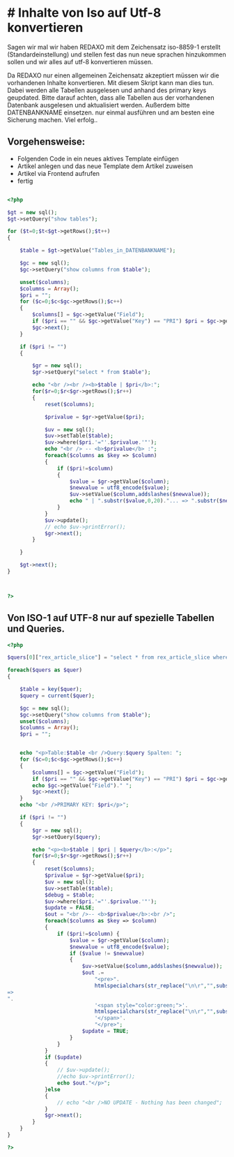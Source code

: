 # # Inhalte von Iso auf Utf-8 konvertieren

Sagen wir mal wir haben REDAXO mit dem Zeichensatz iso-8859-1 erstellt (Standardeinstellung) und stellen fest das nun neue sprachen hinzukommen sollen und wir alles auf utf-8 konvertieren müssen.

Da REDAXO nur einen allgemeinen Zeichensatz akzeptiert müssen wir die vorhandenen Inhalte konvertieren. Mit diesem Skript kann man dies tun. Dabei werden alle Tabellen ausgelesen und anhand des primary keys geupdated. Bitte darauf achten, dass alle Tabellen aus der vorhandenen Datenbank ausgelesen und aktualisiert werden. Außerdem bitte DATENBANKNAME einsetzen. nur einmal ausführen und am besten eine Sicherung machen. Viel erfolg..

## Vorgehensweise:

* Folgenden Code in ein neues aktives Template einfügen
* Artikel anlegen und das neue Template dem Artikel zuweisen
* Artikel via Frontend aufrufen
* fertig

```PHP

<?php

$gt = new sql();
$gt->setQuery("show tables");

for ($t=0;$t<$gt->getRows();$t++)
{

	$table = $gt->getValue("Tables_in_DATENBANKNAME");

	$gc = new sql();
	$gc->setQuery("show columns from $table");

	unset($columns);
	$columns = Array();
	$pri = "";
	for ($c=0;$c<$gc->getRows();$c++)
	{
		$columns[] = $gc->getValue("Field");
		if ($pri == "" && $gc->getValue("Key") == "PRI") $pri = $gc->getValue("Field");
		$gc->next();
	}

	if ($pri != "")
	{

		$gr = new sql();
		$gr->setQuery("select * from $table");

		echo "<br /><br /><b>$table | $pri</b>:";
		for($r=0;$r<$gr->getRows();$r++)
		{
			reset($columns);

			$privalue = $gr->getValue($pri);

			$uv = new sql();
			$uv->setTable($table);
			$uv->where($pri.'="'.$privalue.'"');
			echo "<br /> -- <b>$privalue</b> :"; 
			foreach($columns as $key => $column)
			{
				if ($pri!=$column)
				{
					$value = $gr->getValue($column);
					$newvalue = utf8_encode($value);
					$uv->setValue($column,addslashes($newvalue));
					echo " | ".substr($value,0,20)."... => ".substr($newvalue,0,20)."...";
				}
			}
			$uv->update();
			// echo $uv->printError();
			$gr->next();	
		}

	}

	$gt->next();
}



?>

```

## Von ISO-1 auf UTF-8 nur auf spezielle Tabellen und Queries.


```PHP
<?php

$quers[0]["rex_article_slice"] = "select * from rex_article_slice where clang=5";

foreach($quers as $quer)
{ 

	$table = key($quer);
	$query = current($quer);

	$gc = new sql();
	$gc->setQuery("show columns from $table");
	unset($columns);
	$columns = Array();
	$pri = "";


	echo "<p>Table:$table <br />Query:$query Spalten: ";
	for ($c=0;$c<$gc->getRows();$c++)
	{
		$columns[] = $gc->getValue("Field");
		if ($pri == "" && $gc->getValue("Key") == "PRI") $pri = $gc->getValue("Field");
		echo $gc->getValue("Field")." ";
		$gc->next();
	}
	echo "<br />PRIMARY KEY: $pri</p>";

	if ($pri != "")
	{
		$gr = new sql();
		$gr->setQuery($query);

		echo "<p><b>$table | $pri | $query</b>:</p>";
		for($r=0;$r<$gr->getRows();$r++)
		{
			reset($columns);
			$privalue = $gr->getValue($pri);
			$uv = new sql();
			$uv->setTable($table);
			$debug = $table;
			$uv->where($pri.'="'.$privalue.'"');
			$update = FALSE;
			$out = "<br />-- <b>$privalue</b>:<br />";
			foreach($columns as $key => $column)
			{
				if ($pri!=$column) {
					$value = $gr->getValue($column);
					$newvalue = utf8_encode($value);
					if ($value != $newvalue)
					{
						$uv->setValue($column,addslashes($newvalue));
						$out .= 
							"<pre>".
							htmlspecialchars(str_replace("\n\r","",substr($value,0,1000)))."
=>
".
							'<span style="color:green;">'.
							htmlspecialchars(str_replace("\n\r","",substr($newvalue,0,1000))).
							'</span>'.
							"</pre>";
						$update = TRUE;
					}
				}
			}
			if ($update)
			{
				// $uv->update(); 
				//echo $uv->printError(); 
				echo $out."</p>";
			}else
			{
				// echo "<br />NO UPDATE - Nothing has been changed";
			}
			$gr->next();
		}
	}
}

?>
```


